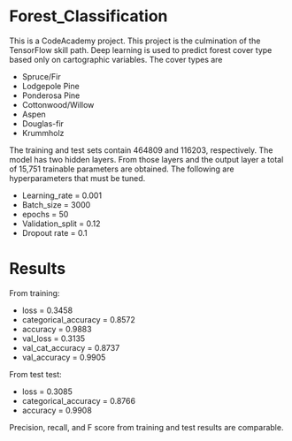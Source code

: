 # Forest_Classification


This is a CodeAcademy project. This project is the culmination of the TensorFlow skill path.
Deep learning is used to predict forest cover type based only on cartographic variables. The
cover types are

* Spruce/Fir
* Lodgepole Pine
* Ponderosa Pine
* Cottonwood/Willow
* Aspen
* Douglas-fir
* Krummholz

The training and test sets contain 464809 and 116203, respectively. The model has two hidden layers.
From those layers and the output layer a total of 15,751 trainable parameters are obtained. The
following are hyperparameters that must be tuned.

* Learning_rate = 0.001
* Batch_size = 3000
* epochs = 50
* Validation_split = 0.12
* Dropout rate = 0.1

# Results

From training:

* loss = 0.3458
* categorical_accuracy = 0.8572 
* accuracy = 0.9883
* val_loss = 0.3135
* val_cat_accuracy = 0.8737
* val_accuracy = 0.9905

From test test:

* loss = 0.3085
* categorical_accuracy = 0.8766
* accuracy = 0.9908

Precision, recall, and F score from training and test results are comparable.

